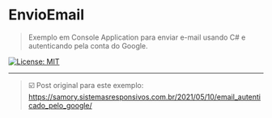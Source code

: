 # EnvioEmail

> Exemplo em Console Application para enviar e-mail usando C# e autenticando pela conta do Google.

[![License: MIT](https://img.shields.io/badge/License-MIT-yellow.svg)](https://opensource.org/licenses/MIT)

***
> :ballot_box_with_check:
> Post original para este exemplo: https://samory.sistemasresponsivos.com.br/2021/05/10/email_autenticado_pelo_google/


